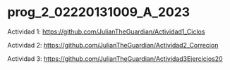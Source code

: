 # prog_2_02220131009_A_2023

Actividad 1: https://github.com/JulianTheGuardian/Actividad1_Ciclos

Actividad 2: https://github.com/JulianTheGuardian/Actividad2_Correcion

Actividad 3: https://github.com/JulianTheGuardian/Actividad3Ejercicios20
